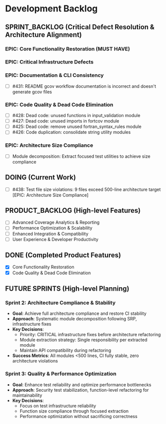 # Development Backlog

## SPRINT_BACKLOG (Critical Defect Resolution & Architecture Alignment)

### EPIC: Core Functionality Restoration (MUST HAVE)

### EPIC: Critical Infrastructure Defects

### EPIC: Documentation & CLI Consistency  
- [ ] #431: README gcov workflow documentation is incorrect and doesn't generate gcov files

### EPIC: Code Quality & Dead Code Elimination
- [ ] #428: Dead code: unused functions in input_validation module
- [ ] #427: Dead code: unused imports in fortcov module
- [ ] #425: Dead code: remove unused fortran_syntax_rules module
- [ ] #426: Code duplication: consolidate string utility modules

### EPIC: Architecture Size Compliance
- [ ] Module decomposition: Extract focused test utilities to achieve size compliance

## DOING (Current Work)
- [ ] #438: Test file size violations: 9 files exceed 500-line architecture target [EPIC: Architecture Size Compliance]

## PRODUCT_BACKLOG (High-level Features)
- [ ] Advanced Coverage Analytics & Reporting
- [ ] Performance Optimization & Scalability  
- [ ] Enhanced Integration & Compatibility
- [ ] User Experience & Developer Productivity

## DONE (Completed Product Features)  
- [x] Core Functionality Restoration
- [x] Code Quality & Dead Code Elimination

## FUTURE SPRINTS (High-level Planning)

### Sprint 2: Architecture Compliance & Stability
- **Goal**: Achieve full architecture compliance and restore CI stability
- **Approach**: Systematic module decomposition following SRP, infrastructure fixes
- **Key Decisions**: 
  - Priority: CRITICAL infrastructure fixes before architecture refactoring
  - Module extraction strategy: Single responsibility per extracted module
  - Maintain API compatibility during refactoring
- **Success Metrics**: All modules <500 lines, CI fully stable, zero architecture violations

### Sprint 3: Quality & Performance Optimization  
- **Goal**: Enhance test reliability and optimize performance bottlenecks
- **Approach**: Security test stabilization, function-level refactoring for maintainability
- **Key Decisions**:
  - Focus on test infrastructure reliability
  - Function size compliance through focused extraction
  - Performance optimization without sacrificing correctness